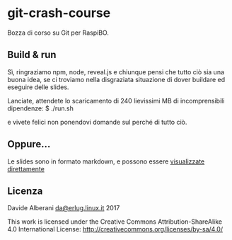 # git-crash-course

Bozza di corso su Git per RaspiBO.

## Build & run

Sì, ringraziamo npm, node, reveal.js e chiunque pensi che tutto ciò sia una buona idea, se ci troviamo nella disgraziata situazione di dover buildare ed eseguire delle slides.

Lanciate, attendete lo scaricamento di 240 lievissimi MB di incomprensibili dipendenze:
    $ ./run.sh

e vivete felici non ponendovi domande sul perché di tutto ciò.

## Oppure...

Le slides sono in formato markdown, e possono essere [visualizzate direttamente](git-crash-course.md)

## Licenza

Davide Alberani <da@erlug.linux.it> 2017

This work is licensed under the Creative Commons Attribution-ShareAlike 4.0 International License: http://creativecommons.org/licenses/by-sa/4.0/
